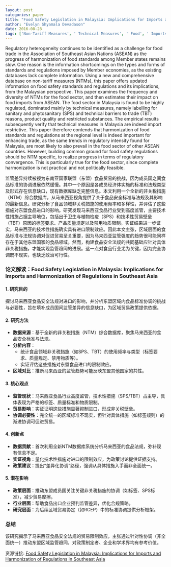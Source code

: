 ```yaml
---
layout: post
categories: paper
title: "Food Safety Legislation in Malaysia: Implications for Imports and Harmonization of Regulations in Southeast Asia"
author: "Evelyn Shyamala Devadason"
date: 2016-08-28
tags: ['Non-Tariff Measures', ' Technical Measures', ' Food', ' Imports', ' Coverage Ratio', ' Malaysia', ' ASEAN']
---
```


Regulatory heterogeneity continues to be identified as a challenge for food trade in the Association of Southeast Asian Nations (ASEAN) as the progress of harmonization of food standards among Member states remains slow. One reason is the information shortcomings on the types and forms of standards and regulations imposed by Member economies, as the existing databases lack complete information. Using a new and comprehensive database on non-tariff measures (NTMs), this paper offers updated information on food safety standards and regulations and its implications, from the Malaysian perspective. This paper examines the frequency and diversity of NTMs for the food sector, and then estimates their impact on food imports from ASEAN. The food sector in Malaysia is found to be highly regulated, dominated mainly by technical measures, namely labelling for sanitary and phytosanitary (SPS) and technical barriers to trade (TBT) reasons, product quality and restricted substances. The empirical results subsequently verify that technical measures in Malaysia are indeed import restrictive. This paper therefore contends that harmonization of food standards and regulations at the regional level is indeed important for enhancing trade, as the same trends in regulatory intensity found for Malaysia, are most likely to also prevail in the food sector of other ASEAN countries. However, building common ground for food safety regulations should be NTM specific, to realize progress in terms of regulatory convergence. This is particularly true for the food sector, since complete harmonization is not practical and not politically feasible.

监管差异持续被视为东南亚国家联盟（东盟）食品贸易的挑战，因为成员国之间食品标准的协调进展依然缓慢。其中一个原因是各成员经济体实施的标准和法规类型及形式存在信息缺口，现有数据库缺乏完整信息。本文利用一个全新的非关税措施（NTM）综合数据库，从马来西亚视角提供了关于食品安全标准与法规及其影响的最新信息。研究分析了食品领域非关税措施的使用频率和多样性，并评估了这些措施对东盟食品进口的影响。研究发现马来西亚食品行业受到高度监管，主要技术性措施占据主导地位，包括出于卫生与植物检疫（SPS）和技术性贸易壁垒（TBT）原因的标签要求、产品质量规定以及禁用物质限制。实证结果进一步证实，马来西亚的技术性措施确实具有进口限制效应。因此本文主张，区域层面的食品标准与法规协调对促进贸易至关重要，因为马来西亚监管强度的趋势很可能同样存在于其他东盟国家的食品领域。然而，构建食品安全法规的共同基础应针对具体非关税措施，才能实现监管趋同的进展。这一点对食品行业尤为关键，因为完全协调既不现实，也缺乏政治可行性。

### **论文解读：Food Safety Legislation in Malaysia: Implications for Imports and Harmonization of Regulations in Southeast Asia**  

#### **1. 研究目的**  
探讨马来西亚食品安全法规对进口的影响，并分析东盟区域内食品标准协调的挑战与必要性，旨在填补成员国间监管差异的信息缺口，为区域贸易政策提供依据。  

#### **2. 研究方法**  
- **数据来源**：基于全新的非关税措施（NTM）综合数据库，聚焦马来西亚的食品安全标准与法规。  
- **分析内容**：  
  - 统计食品领域非关税措施（如SPS、TBT）的使用频率与类型（标签要求、质量规定、禁用物质等）。  
  - 实证评估这些措施对东盟食品进口的限制效应。  
- **区域对比**：推断马来西亚的监管趋势可能反映东盟其他国家的共性。  

#### **3. 核心观点**  
- **监管现状**：马来西亚食品行业高度监管，技术性措施（SPS/TBT）占主导，具体表现为严格的标签、质量标准和物质限制。  
- **贸易影响**：实证证明这些措施显著抑制进口，形成非关税壁垒。  
- **协调必要性**：完全统一的区域标准不现实，但针对具体措施（如标签规则）的渐进协调可促进贸易。  

#### **4. 创新点**  
- **数据贡献**：首次利用全新NTM数据库系统分析马来西亚的食品法规，弥补现有信息不足。  
- **实证视角**：量化技术性措施对进口的限制效应，为政策讨论提供证据支持。  
- **政策建议**：提出“差异化协调”路径，强调从具体措施入手而非全面统一。  

#### **5. 潜在影响**  
- **政策层面**：推动东盟成员国关注关键非关税措施的协调（如标签、SPS标准），减少贸易摩擦。  
- **行业层面**：帮助食品出口企业预判监管差异，优化合规策略。  
- **研究层面**：为后续区域贸易协定（如RCEP）中的标准协调提供分析框架。  

### **总结**  
该研究揭示了马来西亚食品安全法规的贸易限制效应，主张通过针对性协调（非全面统一）推动东盟区域监管趋同，对政策制定者、企业和学术界均有参考价值。

资源链接: [Food Safety Legislation in Malaysia: Implications for Imports and Harmonization of Regulations in Southeast Asia](https://papers.ssrn.com/sol3/papers.cfm?abstract_id=2830353)
